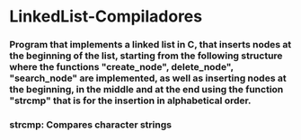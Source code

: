 # LinkedList-Compiladores
<h3> Program that implements a linked list in C, that inserts nodes at the beginning of the list, starting from the following structure where the functions "create_node", delete_node", "search_node" are implemented, as well as inserting nodes at the beginning, in the middle and at the end using the function "strcmp" that is for the insertion in alphabetical order. </h3>

<h3> strcmp:
Compares character strings </h3>
